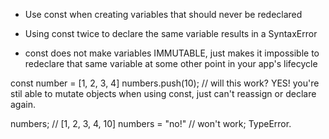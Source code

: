 - Use const when creating variables that should never be redeclared

- Using const twice to declare the same variable results in a SyntaxError

- const does not make variables IMMUTABLE, just makes it impossible to redeclare that same variable at some other point in your app's lifecycle

const number = [1, 2, 3, 4]
numbers.push(10); // will this work? YES! you're stil able to mutate objects when using const, just can't reassign or declare again.

numbers; // [1, 2, 3, 4, 10]
numbers = "no!" // won't work; TypeError.
